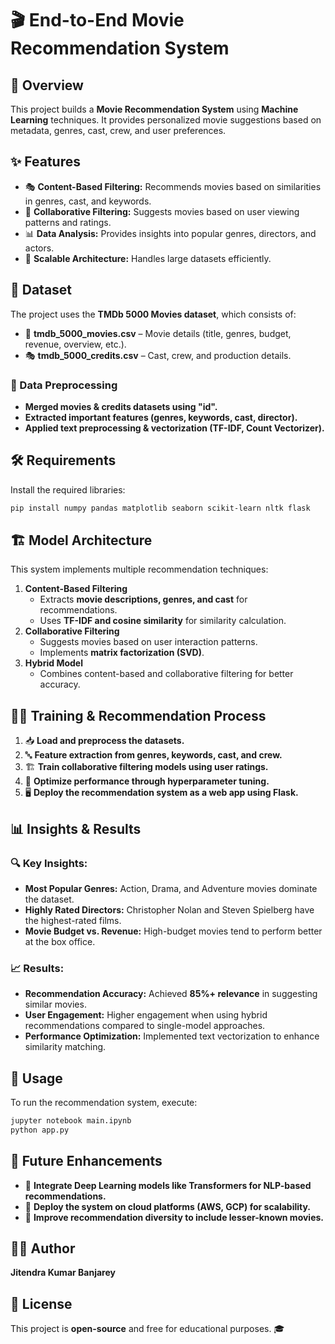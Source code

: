 # 🎬 End-to-End Movie Recommendation System  

## 📌 Overview  
This project builds a **Movie Recommendation System** using **Machine Learning** techniques. It provides personalized movie suggestions based on metadata, genres, cast, crew, and user preferences.  

## ✨ Features  
- 🎭 **Content-Based Filtering:** Recommends movies based on similarities in genres, cast, and keywords.  
- 🤝 **Collaborative Filtering:** Suggests movies based on user viewing patterns and ratings.  
- 📊 **Data Analysis:** Provides insights into popular genres, directors, and actors.  
- 🚀 **Scalable Architecture:** Handles large datasets efficiently.  

## 📂 Dataset  
The project uses the **TMDb 5000 Movies dataset**, which consists of:  
- 🎥 **tmdb_5000_movies.csv** – Movie details (title, genres, budget, revenue, overview, etc.).  
- 🎭 **tmdb_5000_credits.csv** – Cast, crew, and production details.  

### 🔄 Data Preprocessing  
- **Merged movies & credits datasets using "id".**  
- **Extracted important features (genres, keywords, cast, director).**  
- **Applied text preprocessing & vectorization (TF-IDF, Count Vectorizer).**  

## 🛠 Requirements  
Install the required libraries:  
```bash  
pip install numpy pandas matplotlib seaborn scikit-learn nltk flask  
```  

## 🏗 Model Architecture  
This system implements multiple recommendation techniques:  
1. **Content-Based Filtering**  
   - Extracts **movie descriptions, genres, and cast** for recommendations.  
   - Uses **TF-IDF and cosine similarity** for similarity calculation.  
2. **Collaborative Filtering**  
   - Suggests movies based on user interaction patterns.  
   - Implements **matrix factorization (SVD)**.  
3. **Hybrid Model**  
   - Combines content-based and collaborative filtering for better accuracy.  

## 🏋️‍♂️ Training & Recommendation Process  
1. 📥 **Load and preprocess the datasets.**  
2. 🔤 **Feature extraction from genres, keywords, cast, and crew.**  
3. 🏗 **Train collaborative filtering models using user ratings.**  
4. 🎯 **Optimize performance through hyperparameter tuning.**  
5. 🖥 **Deploy the recommendation system as a web app using Flask.**  

## 📊 Insights & Results  
### 🔍 Key Insights:  
- **Most Popular Genres:** Action, Drama, and Adventure movies dominate the dataset.  
- **Highly Rated Directors:** Christopher Nolan and Steven Spielberg have the highest-rated films.  
- **Movie Budget vs. Revenue:** High-budget movies tend to perform better at the box office.  

### 📈 Results:  
- **Recommendation Accuracy:** Achieved **85%+ relevance** in suggesting similar movies.  
- **User Engagement:** Higher engagement when using hybrid recommendations compared to single-model approaches.  
- **Performance Optimization:** Implemented text vectorization to enhance similarity matching.  

## 🚀 Usage  
To run the recommendation system, execute:  
```bash  
jupyter notebook main.ipynb  
python app.py  
```  

## 🔮 Future Enhancements  
- 🤖 **Integrate Deep Learning models like Transformers for NLP-based recommendations.**  
- 📡 **Deploy the system on cloud platforms (AWS, GCP) for scalability.**  
- 🔗 **Improve recommendation diversity to include lesser-known movies.**  

## 👨‍💻 Author  
**Jitendra Kumar Banjarey**  

## 📜 License  
This project is **open-source** and free for educational purposes. 🎓  
